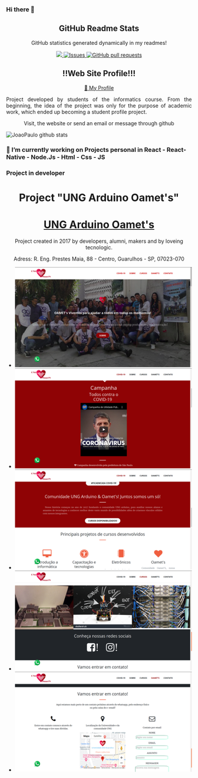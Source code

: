 ### Hi there 👋

<p align="center">
  
 <h2 align="center">GitHub Readme Stats</h2>

 <p align="center">GitHub statistics generated dynamically in my readmes!</p>


</p>
  <p align="center">
    <a href="https://codecov.io/gh/JoaoPauloMP0105/github-readme-stats">
      <img src="https://codecov.io/gh/JoaoPauloMP0105/github-readme-stats/branch/master/graph/badge.svg" />
    </a>
    <a href="https://github.com/JoaoPauloMP0105/github-readme-stats/issues">
      <img alt="Issues" src="https://img.shields.io/github/issues/JoaoPauloMP0105/github-readme-stats?color=0088ff" />
    </a>
    <a href="https://github.com/JoaoPauloMP0105/github-readme-stats/pulls">
      <img alt="GitHub pull requests" src="https://img.shields.io/github/issues-pr/JoaoPauloMP0105/github-readme-stats?color=0088ff" />
    </a>
    <br />
  </p>
  <div align="center">
    <h2>
      !!Web Site Profile!!!
    </h2>
    <a align="center" href="https://dev-portifolio.vercel.app">🌱 My Profile</a>
    <p align="justify"> Project developed by students of the informatics course.
      From the beginning, the idea of ​​the project was only for the purpose of academic work, which ended up becoming a student profile project.
    </p>
    <p align="center">
      Visit, the website or send an email or message through github 
    </p>
  </div>

![JoaoPaulo github stats](https://github-readme-stats.vercel.app/api?username=JoaoPauloMP0105&show_icons=true&theme=dracula)


### 🔭 I’m currently working on Projects personal in React - React-Native - Node.Js - Html - Css - JS


### Project in developer
<div align="center">
  <h1>Project "UNG Arduino Oamet's"</h1>
  <h1 align="center" styled="text-decoration: none"> <a href="https://comunidadeungarduino.000webhostapp.com/">UNG Arduino Oamet's</a>
  </h1>
  <p> Project created in 2017 by developers, alumni, makers and by loveing tecnologic.  </P>
  <p> Adress:  R. Eng. Prestes Maia, 88 - Centro, Guarulhos - SP, 07023-070 </p>
  <ul>
    <li><img alt="website" src="./src/assets/ft-1.png" /> </li>
    <li><img alt="website" src="./src/assets/ft-2.png" /></li>
    <li><img alt="website" src="./src/assets/ft-3.png" /> </li>
    <li><img alt="website" src="./src/assets/ft-4.png" /> </li>
    <li><img alt="website" src="./src/assets/ft-5.png" /> </li>
  </ul>
  
</div>
<!--
**JoaoPauloMP0105/JoaoPauloMP0105** is a ✨ _special_ ✨ repository because its `README.md` (this file) appears on your GitHub profile.

Here are some ideas to get you started:


- 🌱 I’m currently learning ...
- 👯 I’m looking to collaborate on ...
- 🤔 I’m looking for help with ...
- 💬 Ask me about ...
- 📫 How to reach me: ...
- 😄 Pronouns: ...
- ⚡ Fun fact: ...
-->